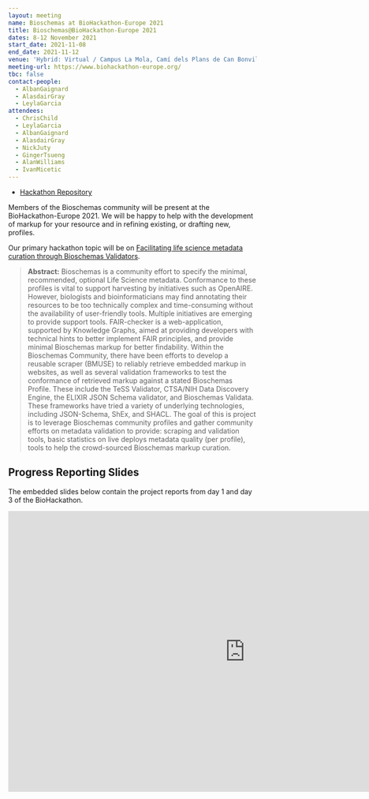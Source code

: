 ```yaml
---
layout: meeting
name: Bioschemas at BioHackathon-Europe 2021
title: Bioschemas@BioHackathon-Europe 2021
dates: 8-12 November 2021
start_date: 2021-11-08
end_date: 2021-11-12
venue: 'Hybrid: Virtual / Campus La Mola, Camí dels Plans de Can Bonvilar, S/N, 08227 Terrassa, Barcelona, Spain'
meeting-url: https://www.biohackathon-europe.org/
tbc: false
contact-people:
  - AlbanGaignard
  - AlasdairGray
  - LeylaGarcia
attendees:
  - ChrisChild
  - LeylaGarcia
  - AlbanGaignard
  - AlasdairGray
  - NickJuty
  - GingerTsueng
  - AlanWilliams
  - IvanMicetic
---
```


- [Hackathon Repository](https://github.com/elixir-europe/bioHackathon-projects-2021/tree/main/projects/29)

Members of the Bioschemas community will be present at the BioHackathon-Europe 2021. We will be happy to help with the development of markup for your resource and in refining existing, or drafting new, profiles.

Our primary hackathon topic will be on 	[Facilitating life science metadata curation through Bioschemas Validators](https://github.com/elixir-europe/bioHackathon-projects-2021/tree/main/projects/29).

> __Abstract:__ Bioschemas is a community effort to specify the minimal, recommended, optional Life Science metadata. Conformance to these profiles is vital to support harvesting by initiatives such as OpenAIRE. However, biologists and bioinformaticians may find annotating their resources to be too technically complex and time-consuming without the availability of user-friendly tools. Multiple initiatives are emerging to provide support tools. FAIR-checker is a web-application, supported by Knowledge Graphs, aimed at providing developers with technical hints to better implement FAIR principles, and provide minimal Bioschemas markup for better findability. Within the Bioschemas Community, there have been efforts to develop a reusable scraper (BMUSE) to reliably retrieve embedded markup in websites, as well as several validation frameworks to test the conformance of retrieved markup against a stated Bioschemas Profile. These include the TeSS Validator, CTSA/NIH Data Discovery Engine, the ELIXIR JSON Schema validator, and Bioschemas Validata. These frameworks have tried a variety of underlying technologies, including JSON-Schema, ShEx, and SHACL. The goal of this is project is to leverage Bioschemas community profiles and gather community efforts on metadata validation to provide: scraping and validation tools, basic statistics on live deploys metadata quality (per profile), tools to help the crowd-sourced Bioschemas markup curation.

## Progress Reporting Slides

The embedded slides below contain the project reports from day 1 and day 3 of the BioHackathon.

<div class="ratio ratio-16x9 mw-600">
  <iframe src="https://docs.google.com/presentation/d/e/2PACX-1vQS9JiUk2J149Xdgrk9S98XfzkPBI0v_VO9h9f7GoIKiZeQt_46-1_TTytupnqe0OO8urWoqLomWTWa/embed?start=false&loop=false&delayms=3000" frameborder="0" width="960" height="569" allowfullscreen="true" mozallowfullscreen="true" webkitallowfullscreen="true"></iframe>
</div>
